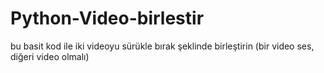 # Python-Video-birlestir
bu basit kod ile iki videoyu sürükle bırak şeklinde birleştirin (bir video ses, diğeri video olmalı)
